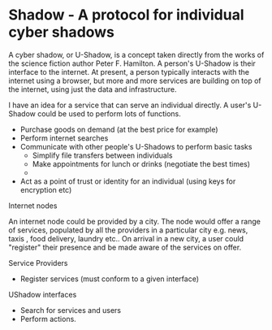 Shadow - A protocol for individual cyber shadows
=====================================

A cyber shadow, or U-Shadow, is a concept taken directly from the works of the science fiction author Peter F. Hamilton. A person's U-Shadow is their interface to the internet. At present, a person typically interacts with the internet using a browser, but more and more services are building on top of the internet, using just the data and infrastructure. 

I have an idea for a service that can serve an individual directly. A user's U-Shadow could be used to perform lots of functions.

* Purchase goods on demand (at the best price for example)
* Perform internet searches
* Communicate with other people's U-Shadows to perform basic tasks
	- Simplify file transfers between individuals
	- Make appointments for lunch or drinks (negotiate the best times)
	- 
* Act as a point of trust or identity for an individual (using keys for encryption etc)


Internet nodes

An internet node could be provided by a city. The node would offer a range of services, populated by all the providers in a particular city e.g. news, taxis , food delivery, laundry etc.. On arrival in a new city, a user could "register" their presence and be made aware of the services on offer.

Service Providers
* Register services (must conform to a given interface)

UShadow interfaces
* Search for services and users
* Perform actions.